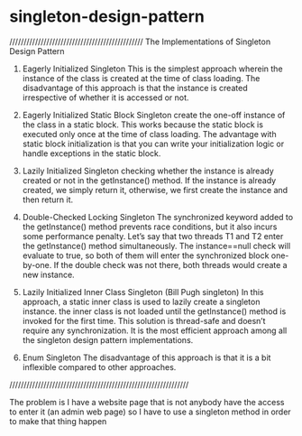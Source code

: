 # singleton-design-pattern 
///////////////////////////////////////////////
The Implementations of Singleton Design Pattern

1. Eagerly Initialized Singleton
This is the simplest approach wherein the instance of the class is created at the time of class loading. The disadvantage of this approach is that the instance is created irrespective of whether it is accessed or not.

2. Eagerly Initialized Static Block Singleton
create the one-off instance of the class in a static block. This works because the static block is executed only once at the time of class loading.
The advantage with static block initialization is that you can write your initialization logic or handle exceptions in the static block.

3. Lazily Initialized Singleton
checking whether the instance is already created or not in the getInstance() method. If the instance is already created, we simply return it, otherwise, we first create the instance and then return it.

4. Double-Checked Locking Singleton
The synchronized keyword added to the getInstance() method prevents race conditions, but it also incurs some performance penalty. Let’s say that two threads T1 and T2 enter the getInstance() method simultaneously. The instance==null check will evaluate to true, so both of them will enter the synchronized block one-by-one. If the double check was not there, both threads would create a new instance.

5. Lazily Initialized Inner Class Singleton (Bill Pugh singleton)
In this approach, a static inner class is used to lazily create a singleton instance. the inner class is not loaded until the getInstance() method is invoked for the first time. This solution is thread-safe and doesn’t require any synchronization. It is the most efficient approach among all the singleton design pattern implementations.

6. Enum Singleton
The disadvantage of this approach is that it is a bit inflexible compared to other approaches.

///////////////////////////////////////////////////////////////

The problem is 
I have a website page that is not anybody have the access to enter it (an admin web page) 
so I have to use a singleton method in order to make that thing happen
